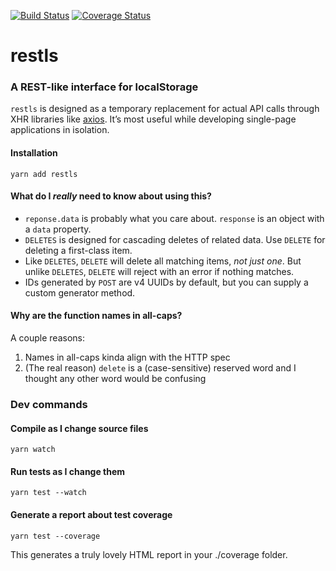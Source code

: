 [![Build Status](https://travis-ci.org/danrashid/restls.svg?branch=master)](https://travis-ci.org/danrashid/restls) [![Coverage Status](https://coveralls.io/repos/github/danrashid/restls/badge.svg?branch=master)](https://coveralls.io/github/danrashid/restls?branch=master)

# restls

### A REST-like interface for localStorage

`restls` is designed as a temporary replacement for actual API calls through XHR libraries like [axios](https://github.com/axios/axios). It’s most useful while developing single-page applications in isolation.

#### Installation

`yarn add restls`

#### What do I _really_ need to know about using this?

- `reponse.data` is probably what you care about. `response` is an object with a `data` property.
- `DELETES` is designed for cascading deletes of related data. Use `DELETE` for deleting a first-class item.
- Like `DELETES`, `DELETE` will delete all matching items, _not just one_. But unlike `DELETES`, `DELETE` will reject with an error if nothing matches.
- IDs generated by `POST` are v4 UUIDs by default, but you can supply a custom generator method.

#### Why are the function names in all-caps?

A couple reasons:

1.  Names in all-caps kinda align with the HTTP spec
2.  (The real reason) `delete` is a (case-sensitive) reserved word and I thought any other word would be confusing

### Dev commands

#### Compile as I change source files

`yarn watch`

#### Run tests as I change them

`yarn test --watch`

#### Generate a report about test coverage

`yarn test --coverage`

This generates a truly lovely HTML report in your ./coverage folder.
